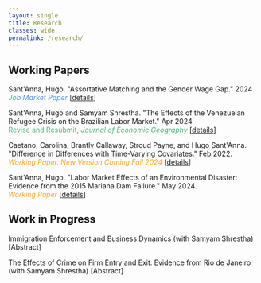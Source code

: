 ```yaml
---
layout: single
title: Research
classes: wide
permalink: /research/
---
```


## Working Papers

Sant'Anna, Hugo. "Assortative Matching and the Gender Wage Gap." 2024 <br />
<span style="color:#4a90e2;">*Job Market Paper*</span> [[details](/workingpapers/assortmatch.md)]

Sant'Anna, Hugo and Samyam Shrestha. "The Effects of the Venezuelan Refugee Crisis on the Brazilian Labor Market." Apr 2024 <br />
<span style="color:#50b27c;">Revise and Resubmit, *Journal of Economic Geography*</span> [[details](/workingpapers/vzcrisis.md)]

Caetano, Carolina, Brantly Callaway, Stroud Payne, and Hugo Sant'Anna. "Difference in Differences with Time-Varying Covariates." Feb 2022.  <br />
<span style="color:#f5a623;">*Working Paper. New Version Coming Fall 2024*</span> [[details](/workingpapers/badcontrols.md)]

Sant'Anna, Hugo. "Labor Market Effects of an Environmental Disaster: Evidence from the 2015 Mariana Dam Failure." May 2024.  <br />
<span style="color:#f5a623;">*Working Paper*</span> [[details](/workingpapers/mariana.md)]


## Work in Progress

Immigration Enforcement and Business Dynamics (with Samyam Shrestha) [Abstract]

The Effects of Crime on Firm Entry and Exit: Evidence from Rio de Janeiro (with Samyam Shrestha) [Abstract]



